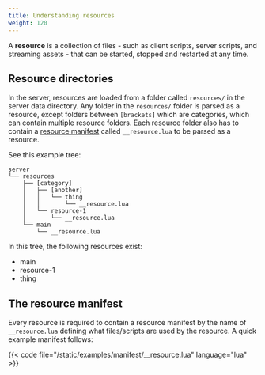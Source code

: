 ```yaml
---
title: Understanding resources
weight: 120
---
```


A **resource** is a collection of files - such as client scripts, server scripts, and streaming assets - that can be started, stopped and restarted at any time.

Resource directories
--------------------

In the server, resources are loaded from a folder called `resources/` in the server data directory. Any folder in the `resources/` folder is parsed as a resource, except folders between `[brackets]` which are categories, which can contain multiple resource folders. Each resource folder also has to contain a [resource manifest](/guides/resource-manifest) called `__resource.lua` to be parsed as a resource.

See this example tree:

```
server
└── resources
    ├── [category]
    │   ├── [another]
    │   │   └── thing
    │   │       └── __resource.lua
    │   └── resource-1
    │       └── __resource.lua
    └── main
        └── __resource.lua
```

In this tree, the following resources exist:

-   main
-   resource-1
-   thing

The resource manifest
---------------------

Every resource is required to contain a resource manifest by the name of `__resource.lua` defining what files/scripts are used by the resource. A quick example manifest follows:

{{< code file="/static/examples/manifest/__resource.lua" language="lua" >}}
